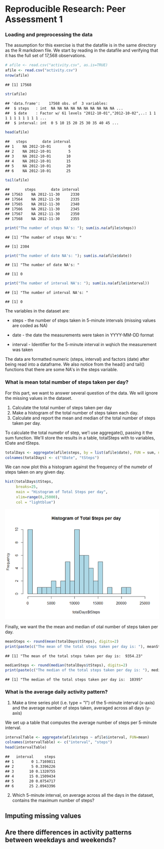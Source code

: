 # Reproducible Research: Peer Assessment 1


### Loading and preprocessing the data


The assumption for this exercise is that the datafile is in the same directory as the R markdown file. We start by reading in the datafile and verifying that it has the full set of 17,568 observations.  


```r
# afile <- read.csv("activity.csv", as.is=TRUE)
afile <- read.csv("activity.csv")
nrow(afile)
```

```
## [1] 17568
```

```r
str(afile)
```

```
## 'data.frame':	17568 obs. of  3 variables:
##  $ steps   : int  NA NA NA NA NA NA NA NA NA NA ...
##  $ date    : Factor w/ 61 levels "2012-10-01","2012-10-02",..: 1 1 1 1 1 1 1 1 1 1 ...
##  $ interval: int  0 5 10 15 20 25 30 35 40 45 ...
```

```r
head(afile)
```

```
##   steps       date interval
## 1    NA 2012-10-01        0
## 2    NA 2012-10-01        5
## 3    NA 2012-10-01       10
## 4    NA 2012-10-01       15
## 5    NA 2012-10-01       20
## 6    NA 2012-10-01       25
```

```r
tail(afile)
```

```
##       steps       date interval
## 17563    NA 2012-11-30     2330
## 17564    NA 2012-11-30     2335
## 17565    NA 2012-11-30     2340
## 17566    NA 2012-11-30     2345
## 17567    NA 2012-11-30     2350
## 17568    NA 2012-11-30     2355
```

```r
print("The number of steps NA's: "); sum(is.na(afile$steps))
```

```
## [1] "The number of steps NA's: "
```

```
## [1] 2304
```

```r
print("The number of date NA's: "); sum(is.na(afile$date))
```

```
## [1] "The number of date NA's: "
```

```
## [1] 0
```

```r
print("The number of interval NA's: "); sum(is.na(afile$interval))
```

```
## [1] "The number of interval NA's: "
```

```
## [1] 0
```

The variables in the dataset are:

  - steps - the number of steps taken in 5-minute intervals (missing values are coded as NA)
  
  - date  - the date the measurements were taken in YYYY-MM-DD format
  
  - interval - Identifier for the 5-minute interval in wqhich the measurement was taken
  
The data are formatted numeric (steps, interval) and factors (date) after being read into a dataframe.  We also notice from the head() and tail() functions that there are some NA's in the steps variable.  



### What is mean total number of steps taken per day?

For this part, we want to answer several question of the data. We will ignore the missing values in the dataset.


1. Calculate the total number of steps taken per day
2. Make a histogram of the total number of steps taken each day.
3. Calculate and report the mean and median of the total number of steps taken per day.

To calculate the total numebr of step, we'l use aggregate(), passing it the sum function.  We'll store the results in a table, totalSteps  with to variables, tDate and tSteps.




```r
totalDays <- aggregate(afile$steps, by = list(afile$date), FUN = sum, na.rm=TRUE)
colnames(totalDays) <- c("tDate", "tSteps")
```

We can now plot this a histogram against the frequency of the numebr of steps taken on any given day.  


```r
hist(totalDays$tSteps,
     breaks=25,
     main = "Histogram of Total Steps per day",
     xlim=range(0,25000),
     col = "lightblue")
```

![](PA1_South_files/figure-html/unnamed-chunk-4-1.png) 

Finally, we want the the mean and median of otal number of steps taken per day.  


```r
meanSteps <- round(mean(totalDays$tSteps), digits=2)
print(paste(c("The mean of the total steps taken per day is: "), meanSteps))
```

```
## [1] "The mean of the total steps taken per day is:  9354.23"
```

```r
medianSteps <- round(median(totalDays$tSteps), digits=2)
print(paste(c("The median of the total steps taken per day is: "), medianSteps))
```

```
## [1] "The median of the total steps taken per day is:  10395"
```

### What is the average daily activity pattern?

1. Make a time series plot (i.e. type = "l") of the 5-minute interval (x-axis) and the average number of steps taken, averaged across all days (y-axis)

We set up a table that computes the average number of steps per 5-minute interval. 


```r
intervalTable <- aggregate(afile$steps ~ afile$interval, FUN=mean)
colnames(intervalTable) <- c("interval", "steps")
head(intervalTable)
```

```
##   interval     steps
## 1        0 1.7169811
## 2        5 0.3396226
## 3       10 0.1320755
## 4       15 0.1509434
## 5       20 0.0754717
## 6       25 2.0943396
```



2. Which 5-minute interval, on average across all the days in the dataset, contains the maximum number of steps?



## Imputing missing values



## Are there differences in activity patterns between weekdays and weekends?
